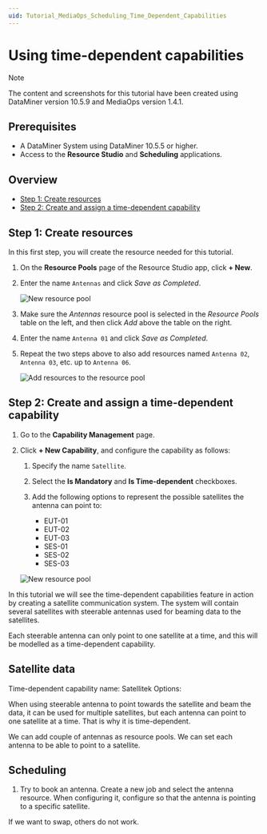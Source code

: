 ```yaml
---
uid: Tutorial_MediaOps_Scheduling_Time_Dependent_Capabilities
---
```


# Using time-dependent capabilities

> [!NOTE]
> The content and screenshots for this tutorial have been created using DataMiner version 10.5.9 and MediaOps version 1.4.1.

## Prerequisites

- A DataMiner System using DataMiner 10.5.5 or higher.
- Access to the **Resource Studio** and **Scheduling** applications.

## Overview

- [Step 1: Create resources](#step-1-create-resources)
- [Step 2: Create and assign a time-dependent capability](#step-2-create-and-assign-a-time-dependent-capability)

## Step 1: Create resources

In this first step, you will create the resource needed for this tutorial.

1. On the **Resource Pools** page of the Resource Studio app, click **+ New**.

1. Enter the name `Antennas` and click *Save as Completed*.

   ![New resource pool](~/solutions/images/Resource_Studio_TDC_New_Resource_Pool.png)

1. Make sure the *Antennas* resource pool is selected in the *Resource Pools* table on the left, and then click *Add* above the table on the right.

1. Enter the name `Antenna 01` and click *Save as Completed*.

1. Repeat the two steps above to also add resources named `Antenna 02`, `Antenna 03`, etc. up to `Antenna 06`.

   ![Add resources to the resource pool](~/solutions/images/Resource_Studio_Add_Antenna_Resources.png)

## Step 2: Create and assign a time-dependent capability

1. Go to the **Capability Management** page.

1. Click **+ New Capability**, and configure the capability as follows:

   1. Specify the name `Satellite`.

   1. Select the **Is Mandatory** and **Is Time-dependent** checkboxes.

   1. Add the following options to represent the possible satellites the antenna can point to:

      - EUT-01
      - EUT-02
      - EUT-03
      - SES-01
      - SES-02
      - SES-03

   ![New resource pool](~/solutions/images/Resource_Studio_TDC_New_Capability.png)

In this tutorial we will see the time-dependent capabilities feature in action by creating a satellite communication system. The system will contain several satellites with steerable 
antennas used for beaming data to the satellites.

Each steerable antenna can only point to one satellite at a time, and this will be modelled as a time-dependent capability.

## Satellite data

Time-dependent capability name: Satellitek
Options:

When using steerable antenna to point towards the satellite and beam the data, it can be used for multiple satellites, but each antenna can point to one satellite at a time.
That is why it is time-dependent.

We can add couple of antennas as resource pools. We can set each antenna to be able to point to a satellite.

## Scheduling

1. Try to book an antenna. Create a new job and select the antenna resource. When configuring it, configure so that the antenna is pointing to a specific satellite.

If we want to swap, others do not work.
